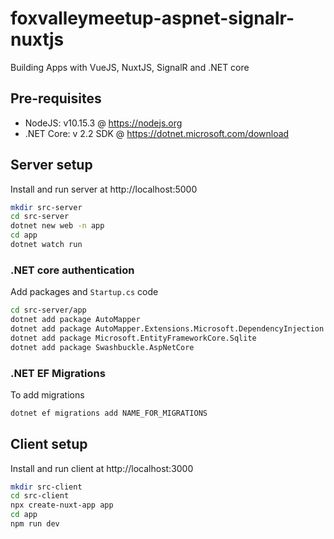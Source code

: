 # foxvalleymeetup-aspnet-signalr-nuxtjs

Building Apps with VueJS, NuxtJS, SignalR and .NET core

## Pre-requisites

- NodeJS: v10.15.3 @ https://nodejs.org
- .NET Core: v 2.2 SDK @ https://dotnet.microsoft.com/download

## Server setup

Install and run server at http://localhost:5000

```sh
mkdir src-server
cd src-server
dotnet new web -n app
cd app
dotnet watch run
```

### .NET core authentication

Add packages and `Startup.cs` code

```sh
cd src-server/app
dotnet add package AutoMapper
dotnet add package AutoMapper.Extensions.Microsoft.DependencyInjection
dotnet add package Microsoft.EntityFrameworkCore.Sqlite
dotnet add package Swashbuckle.AspNetCore
```

### .NET EF Migrations

To add migrations

```sh
dotnet ef migrations add NAME_FOR_MIGRATIONS
```

## Client setup

Install and run client at http://localhost:3000

```sh
mkdir src-client
cd src-client
npx create-nuxt-app app
cd app
npm run dev
```